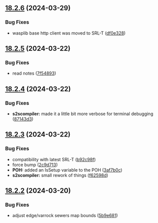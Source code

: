 ## [18.2.6](https://github.com/Torwent/WaspLib/compare/v18.2.5...v18.2.6) (2024-03-29)


### Bug Fixes

* wasplib base http client was moved to SRL-T ([df0e328](https://github.com/Torwent/WaspLib/commit/df0e32816b65acbf948607596a00c84520c5a0d6))



## [18.2.5](https://github.com/Torwent/WaspLib/compare/v18.2.4...v18.2.5) (2024-03-22)


### Bug Fixes

* read notes ([7f54893](https://github.com/Torwent/WaspLib/commit/7f54893f5b53b2b21f8ac209adc9d91c005f19cb))



## [18.2.4](https://github.com/Torwent/WaspLib/compare/v18.2.3...v18.2.4) (2024-03-22)


### Bug Fixes

* **s2scompiler:** made it a little bit more verbose for terminal debugging ([87143d3](https://github.com/Torwent/WaspLib/commit/87143d329af468885d6ceff12ca509c84dfc5144))



## [18.2.3](https://github.com/Torwent/WaspLib/compare/v18.2.2...v18.2.3) (2024-03-22)


### Bug Fixes

* compatibility with latest SRL-T ([b92c98f](https://github.com/Torwent/WaspLib/commit/b92c98f568311edd73b3ec6b0fd09a0f0ce6e96a))
* force bump ([2c9d713](https://github.com/Torwent/WaspLib/commit/2c9d71314b1190ef5bd749c629f0486dd93530ef))
* **POH:** added an IsSetup variable to the POH ([3af7b0c](https://github.com/Torwent/WaspLib/commit/3af7b0ce26d7339e0ef2ea5d5b09dc6178e72bb7))
* **s2scompiler:** small rework of things ([f62598d](https://github.com/Torwent/WaspLib/commit/f62598d8d9d0c7b855be5ad8e99922a3890a7311))



## [18.2.2](https://github.com/Torwent/WaspLib/compare/v18.2.1...v18.2.2) (2024-03-20)


### Bug Fixes

* adjust edge/varrock sewers map bounds ([5b9e681](https://github.com/Torwent/WaspLib/commit/5b9e681c0a57c3709b42ab8e61735de6f4dae302))



